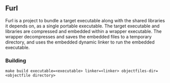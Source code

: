 ## Furl

Furl is a project to bundle a target executable along with the shared libraries it depends on, as a single portable executable. 
The target executable and libraries are compressed and embedded within a wrapper executable. The wrapper decompresses and saves 
the embedded files to a temporary directory, and uses the embedded dynamic linker to run the embedded executable.

### Building

```
make build executable=<executable> linker=<linker> objectfiles-dir=<objectfile directory>
```